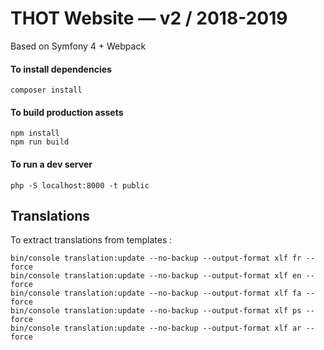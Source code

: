 # THOT Website — v2 / 2018-2019

Based on Symfony 4 + Webpack

#### To install dependencies

    composer install

#### To build production assets

    npm install
    npm run build

#### To run a dev server

    php -S localhost:8000 -t public

## Translations

To extract translations from templates :

    bin/console translation:update --no-backup --output-format xlf fr --force
    bin/console translation:update --no-backup --output-format xlf en --force
    bin/console translation:update --no-backup --output-format xlf fa --force
    bin/console translation:update --no-backup --output-format xlf ps --force
    bin/console translation:update --no-backup --output-format xlf ar --force
